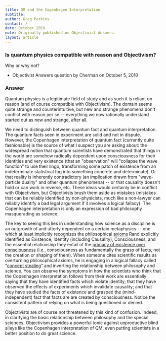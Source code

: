```yaml
---
title: QM and the Copenhagen Interpretation
subtitle:  
author: Greg Perkins
contact: /
date: October 2010
note: Originally published on Objectivist Answers.
layout: article
---
```


### Is quantum physics compatible with reason and Objectivism?

Why or why not?

* Objectivist Answers question by Cherman on October 5, 2010

### Answer

	
Quantum physics is a legitimate field of study and as such it is reliant on reason (and of course compatible with Objectivism). 
The domain seems quite strange and counterintuitive, but new and strange phenomena don't conflict with reason per se -- 
everything we now rationally understand started out as new and strange, after all.

We need to distinguish between quantum fact and quantum interpretation. 
The quantum facts seen in experiment are solid and not in dispute. 
However, the Copenhagen interpretation of quantum fact (currently quite fashionable) 
is the source of what I suspect you are asking about: the widespread notion that 
quantum scientists have demonstrated that things in the world are somehow radically 
dependent upon consciousness for their identities and very existence 
(that an "observation" will "collapse the wave function" to use their lingo, 
transforming some patch of existence from an indeterminate statistical fog into something concrete and determinate). 
Or that reality is inherently contradictory (an implication drawn from "wave-particle duality" and other quantum phenomena) -- 
or that causality doesn't hold or can work in reverse, etc. 
These ideas would certainly be in conflict with Objectivism, but Objectivists brush them aside as mistakes 
(mistakes that can be reliably identified by non-physicists, much like a non-lawyer can reliably identify 
a bad legal argument if it involves a logical fallacy). The Copenhagen interpretation is only 
an expression of bad philosophy masquerading as science.

The key to seeing this lies in understanding how science as a discipline is an outgrowth of and utterly dependent 
on a certain metaphysics -- one which at least implicitly recognizes the philosophical [axioms](http://aynrandlexicon.com/lexicon/axioms.html) Rand explicitly 
identified as Existence, Identity (including Causality), Consciousness, and the essential relationship they 
entail of the [primacy of existence over consciousness](http://aynrandlexicon.com/lexicon/primacy_of_existence_vs_primacy_of_consciousness.html) (i.e., consciousness as fundamentally the grasp of facts, 
not the creation or shaping of them). When someone cites scientific results as overturning philosophical axioms, 
he is engaging in a logical fallacy called "[concept stealing](http://aynrandlexicon.com/lexicon/stolen_concept,_fallacy_of.html)" and inverting the relationship between philosophy 
and science. You can observe the symptoms in how the scientists who think that the Copenhagen interpretation 
follows from their work are essentially saying that they have identified facts which violate identity; 
that they have observed the effects of experiments which invalidate causality; 
and that they have studied the facts of existence and grasped the (mind-independent) fact that facts are are created by consciousness. 
Notice the consistent pattern of relying on what is being questioned or denied.

Objectivists are of course not threatened by this kind of confusion. 
Indeed, in clarifying the basic relationship between philosophy and the special sciences, 
Objectivism provides a powerful tonic against unproductive blind alleys like the 
Copenhagen interpretation of QM, even putting scientists in a better position to do great science.

